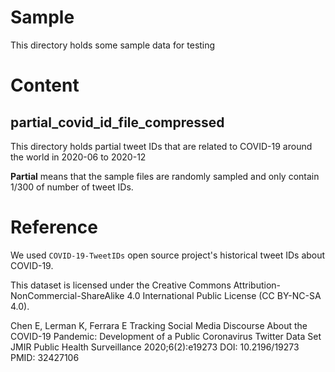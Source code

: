 # Sample

This directory holds some sample data for testing

# Content

## partial_covid_id_file_compressed

This directory holds partial tweet IDs that are related to COVID-19 around the world in 2020-06 to 2020-12

**Partial** means that the sample files are randomly sampled and only contain 1/300 of number of tweet IDs.

# Reference
We used `COVID-19-TweetIDs` open source project's historical tweet IDs about COVID-19.

This dataset is licensed under the Creative Commons Attribution-NonCommercial-ShareAlike 4.0 International Public License (CC BY-NC-SA 4.0).

Chen E, Lerman K, Ferrara E Tracking Social Media Discourse About the COVID-19 Pandemic: Development of a Public Coronavirus Twitter Data Set JMIR Public Health Surveillance 2020;6(2):e19273 DOI: 10.2196/19273 PMID: 32427106